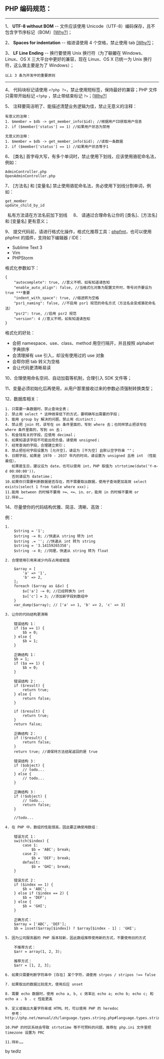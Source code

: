 
## PHP 编码规范：  

---

1、 **UTF-8 without BOM** -- 文件应该使用 Unicode（UTF-8）编码保存，且不包含字节序标记（BOM）[[Why?]](https://www.zhihu.com/question/20167122)；  
  
2、 **Spaces for indentation** -- 缩进请使用 4 个空格，禁止使用 tab [[Why?]](http://ooxx.me/tabs-vs-spaces.orz)；  
  
3、 **LF Line Ending** -- 换行要使用 Unix 换行符（为了~~联盟~~在 Windows、Linux、OS X 三大平台中更好的兼容，现在 Linux、OS X 已统一为 Unix 换行符，这么做主要是为了 Windows）；

`以上 3 条为开发中的重要原则`

---  

4、 代码块标记请使用 `<?php ?>`，禁止使用短标签，保持最好的兼容；PHP 文件只需带开始标记 `<?php` ，禁止带结束标记 `?>`；[[Why?]](https://www.zhihu.com/question/20989781)

5、 注释要简洁明了、能描述清楚业务逻辑为佳，禁止无意义的注释：  

```
有意义的注释：
1. $member = $db -> get_member_info($id); //根据用户ID获取用户信息
2. if ($member['status'] == 1) //如果用户状态为禁用

无意义的注释：
1. $member = $db -> get_member_info($id); //读取一条数据
2. if ($member['status'] == 1) //如果用户状态等于1
```
  
6、 [类名] 首字母大写，有多个单词时，禁止使用下划线，应该使用骆驼命名法，例如：  
  
```    
AdminController.php  
OpenAdminController.php  
```
  
7、 [方法名] 和 [变量名] 禁止使用骆驼命名法，务必使用下划线分割单词，例如：  
  
```        
get_member  
update_child_by_id  
```
    私有方法请在方法名前加下划线
    
8、 请通过合理命名让你的 [类名]、[方法名] 和 [变量名] 更有意义；  
  
9、 提交代码前，请进行格式化操作，格式化推荐工具：[phpfmt](https://github.com/phpfmt/fmt)，也可以使用 phpfmt 的插件，支持如下编辑器 / IDE：
    
  - Sublime Text 3
  - Vim
  - PHPStorm  
  
格式化参数如下：
  
```
{
	"autocomplete": true, //意义不明，如有知道请告知
	"enable_auto_align": false, //当格式化对象为配置文件时，等号对齐要设为 true ***重要
	"indent_with_space": true, //缩进转为空格
	"psr1_naming": false, //不启用 psr1 规范的命名方式（方法名会变成骆驼命名法）
	"psr2": true, //启用 psr2 规范
	"version": 4 //意义不明，如有知道请告知
}
```

格式化的好处：
  
- 会把 namespace、use、class、method 用空行隔开，并且按照 alphabet 字典排序
- 会清理掉有 use 引入，却没有使用过的 use 对象
- 会帮你把 tab 转义为空格
- 会让代码更清晰易读

10、合理使用命名空间、自动加载等机制，合理引入 SDK 文件等；

11、变量必须初始化后再使用，从用户那里接收过来的参数必须强制转换类型；

12、数据库相关：  

```
1. 只需要一条数据时，禁止查询全表；
2. 禁止用 select * 这种效率低下的方式，要明确写出需要的字段；
3. 能用 group by 解决的问题，禁止用 distinct；
4. 禁止把 join 时，该写在 on 条件里面的，写到 where 去；也同样禁止把该写在 where 条件里面的，写到 on 去；
5. 和金钱有关的字段，应使用 decimal；
6. 如果知道该字段不可能出现负值，请使用 unsigned；
7. 经常查询的字段，合理建立索引；
8. 禁止把任何字段设置为 [允许空]，请设为 [不为空] 且默认空字符串 ""；
9. 日期字段，如果是 1970 - 2037 年内的时间，请设置为 unsigned 且用 int （性能最佳），
   如果是生日，建议设为 date，也可以使用 int，PHP 取值为 strtotime(date('Y-m-d 00:00:00'))，
   否则请设为 datetime；
10.如果你只需要判断数据是否存在，而不需要取出数据，使用子查询更加高效 select exists(select 1 from table where xxx)；
11.能用 between 的时候不要用 >=、<=、in、or，能用 in 的时候不要用 or
12.待补……
```

14、尽量使你的代码结构优雅、简洁、清晰、高效：

例：

```
1.
    $string = '1';
    $string -= 0; //快速从 string 转为 int
    $string .= ''; //快速从 int 转为 string
    $string = '3.14159265358';
    $string -= 0; //同理，快速从 string 转为 float

2. 合理使用引用来减少内存占用或赋值

    $array = [
        'a' => '1',
        'b' => 2,
    ];
    foreach ($array as &$v) {
        $v['a'] -= 0; //已经转换为 int
        $v['c'] = 3; //添加新字段到数组中
    }
    var_dump($array); // ['a' => 1, 'b' => 2, 'c' => 3]

3. 让你的代码结构更清晰

    错误结构 1：
    if ($a == 1) {
        $b = 0;
    } else {
        $b = 1;
    }

    正确结构 1：
    $b = 1;
    if ($a == 1) {
        $b = 0;
    }

    错误结构 2：
    if ($result) {
        return true;
    } else {
        return false;
    }

    if ($result) {
        return true;
    }
    return false;

    正确结构 2：
    if (!$result) {
        return false;
    }
    return true; //请保持方法结尾返回的是 true

    错误结构 3：
    if ($object) {
        // todo...
    } else {
        // todo...
    }

    正确结构 3：
    if (!$object) {
        // todo...
        return false;
    }

    //todo...

4. 在 PHP 中，数组的性能很高，因此要正确使用数组：

    错误方式 1：
    switch($index) {
        case 1:
            $b = 'ABC'; break;
        case 2:
            $b = 'DEF'; break;
        default:
            $b = 'GHI'; break;
    }

    错误方式 2：
    if ($index == 1) {
        $b = 'ABC';
    } else if ($index == 2) {
        $b = 'DEF';
    } else {
        $b = 'GHI';
    }

    正确方式：
    $array = ['ABC', 'DEF'];
    $b = isset($array[$index]) ? $array[$index - 1] : 'GHI';

5. 因为公司服务器的 PHP 版本较新，因此数组推荐使用新的方式，不要使用旧的方式

    不推荐方式：
    $arr = array(1, 2, 3);

    推荐方式：
    $arr = [1, 2, 3];

6. 如果只需要判断字符串中 [存在] 某个字符，请使用 strpos / stripos !== false

7. 如果取出的数据比较庞大，使用后应 unset

8. 需要 echo 数据时，使用 echo a, b, c 效率比 echo a; echo b; echo c; 和 echo a . b . c 性能更高

9. 定义或输出大量字符串或 HTML 时，可以使用 PHP 的 heredoc
   参考：http://php.net/manual/zh/language.types.string.php#language.types.string.syntax.heredoc

10.PHP 的时区系统会导致 strtotime 等不可预料的问题，推荐在 php.ini 文件里把 timezone 设置为 PRC

11.待补……
```

by tedlz
